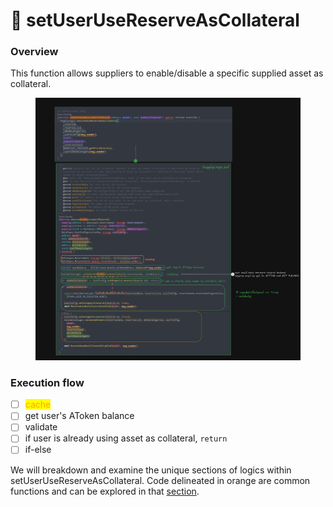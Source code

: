 # 🚧 setUserUseReserveAsCollateral

### Overview

This function allows suppliers to enable/disable a specific supplied asset as collateral.

<figure><img src="../.gitbook/assets/image (13).png" alt=""><figcaption></figcaption></figure>

### Execution flow

* [ ] <mark style="color:orange;">cache</mark>
* [ ] get user's AToken balance
* [ ] validate
* [ ] if user is already using asset as collateral, `return`
* [ ] if-else

We will breakdown and examine the unique sections of logics within setUserUseReserveAsCollateral. Code delineated in orange are common functions and can be explored in that [section](common-functions/).
